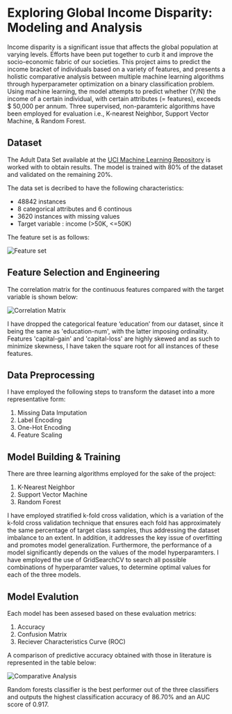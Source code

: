 # Exploring Global Income Disparity: Modeling and Analysis
Income disparity is a significant issue that affects the global population at varying levels. Efforts have been put together to curb it and improve the socio-economic fabric of our societies. This project aims to predict the income bracket of individuals based on a variety of features, and presents a holistic comparative analysis between multiple machine learning algorithms through hyperparameter optimization on a binary classification problem.
Using machine learning, the model attempts to predict whether (Y/N) the income of a certain individual, with certain attributes (= features), exceeds $ 50,000 per annum. Three supervised, non-paramteric algorithms have been employed for evaluation i.e., K-nearest Neighbor, Support Vector Machine, & Random Forest.

## Dataset
The Adult Data Set available at the [UCI Machine Learning Repository](https://archive.ics.uci.edu/ml/datasets/Adult) is worked with to obtain results. The model is trained with 80% of the dataset and validated on the remaining 20%.

The data set is decribed to have the following characteristics:
- 48842 instances
- 8 categorical attributes and 6 continous
- 3620 instances with missing values
- Target variable : income (>50K, <=50K)

The feature set is as follows:

![Feature set](https://user-images.githubusercontent.com/97694796/226029048-e4e93889-cad8-464c-86a7-2219136b4e6c.png)

## Feature Selection and Engineering
The correlation matrix for the continuous features compared with the target variable is shown below:

![Correlation Matrix](https://user-images.githubusercontent.com/97694796/226029771-515c4011-1e10-49d4-a816-98db5f5128f5.png)

I have dropped the categorical feature ‘education’ from our dataset, since it being the same as 'education-num', with the latter imposing ordinality. Features 'capital-gain' and 'capital-loss' are highly skewed and as such to minimize skewness, I have taken the square root for all instances of these features.

## Data Preprocessing
I have employed the following steps to transform the dataset into a more representative form:
1) Missing Data Imputation
2) Label Encoding
3) One-Hot Encoding
4) Feature Scaling

## Model Building & Training
There are three learning algorithms employed for the sake of the project:
1) K-Nearest Neighbor
2) Support Vector Machine
3) Random Forest

I have employed stratified k-fold cross validation, which is a variation of the k-fold cross validation technique that ensures each fold has approximately the same percentage of target class samples, thus addressing the dataset imbalance to an extent. In addition, it addresses the key issue of overfitting and promotes model generalization. Furthermore, the performance of a model significantly depends on the values of the model hyperparamters. I have employed the use of GridSearchCV to search all possible combinations of hyperparamter values, to determine optimal values for each of the three models.

## Model Evalution
Each model has been assesed based on these evaluation metrics:
1) Accuracy
2) Confusion Matrix
3) Reciever Characteristics Curve (ROC)

A comparison of predictive accuracy obtained with those in literature is represented in the table below:

![Comparative Analysis](https://user-images.githubusercontent.com/97694796/226034295-de5888e1-4122-4efd-8ef8-503a496e54c1.png)

Random forests classifier is the best performer out of the three classifiers and outputs the highest classification accuracy of 86.70% and an AUC score of 0.917.


